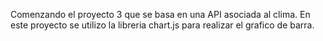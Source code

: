 Comenzando el proyecto 3 que se basa en una API asociada al clima.
En este proyecto se utilizo la libreria chart.js para realizar el grafico de barra.